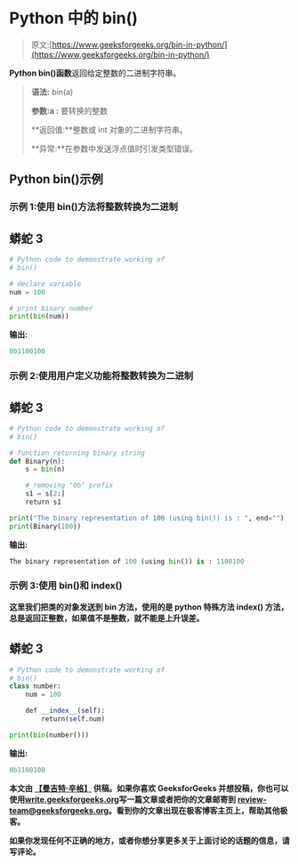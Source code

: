 # Python 中的 bin()

> 原文:[https://www.geeksforgeeks.org/bin-in-python/](https://www.geeksforgeeks.org/bin-in-python/)

**Python bin()函数**返回给定整数的二进制字符串。

> **语法:** bin(a)
> 
> **参数:a :** 要转换的整数
> 
> **返回值:**整数或 int 对象的二进制字符串。
> 
> **异常:**在参数中发送浮点值时引发类型错误。

## **Python bin()示例**

### 示例 1:使用 bin()方法将整数转换为二进制

## 蟒蛇 3

```py
# Python code to demonstrate working of
# bin()

# declare variable
num = 100

# print binary number
print(bin(num))
```

**输出:**

```py
0b1100100
```

### **示例 2:使用用户定义功能**将整数转换为二进制

## **蟒蛇 3**

```py
# Python code to demonstrate working of
# bin()

# function returning binary string
def Binary(n):
    s = bin(n)

    # removing "0b" prefix
    s1 = s[2:]
    return s1

print("The binary representation of 100 (using bin()) is : ", end="")
print(Binary(100))
```

****输出:****

```py
The binary representation of 100 (using bin()) is : 1100100
```

### **示例 3:使用 bin()和 __index()__**

**这里我们把类的对象发送到 bin 方法，使用的是 python 特殊方法 __index()__ 方法，总是返回正整数，如果值不是整数，就不能是上升误差。**

## **蟒蛇 3**

```py
# Python code to demonstrate working of
# bin()
class number:
    num = 100

    def __index__(self):
        return(self.num)

print(bin(number()))
```

****输出:****

```py
0b1100100
```

**本文由 [**【曼吉特·辛格】**](https://auth.geeksforgeeks.org/profile.php?user=manjeet_04) 供稿。如果你喜欢 GeeksforGeeks 并想投稿，你也可以使用[write.geeksforgeeks.org](https://write.geeksforgeeks.org)写一篇文章或者把你的文章邮寄到 review-team@geeksforgeeks.org。看到你的文章出现在极客博客主页上，帮助其他极客。**

**如果你发现任何不正确的地方，或者你想分享更多关于上面讨论的话题的信息，请写评论。**